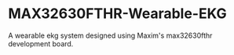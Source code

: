 # MAX32630FTHR-Wearable-EKG
A wearable ekg system designed using Maxim's max32630fthr development board.
